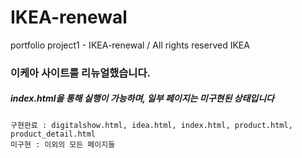 # IKEA-renewal
portfolio project1 - IKEA-renewal / All rights reserved IKEA

### 이케아 사이트를 리뉴얼했습니다.
##### index.html을 통해 실행이 가능하며, 일부 페이지는 미구현된 상태입니다

```
구현완료 : digitalshow.html, idea.html, index.html, product.html, product_detail.html
미구현 : 이외의 모든 페이지들
```
